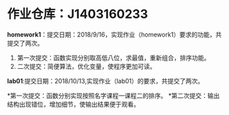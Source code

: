 ﻿**作业仓库：J1403160233**
=========

**homework1**：提交日期：2018/9/16，实现作业（homework1）要求的功能，共提交了两次。

1. 第一次提交：函数实现分别取高低八位，求最值，重新组合，排序功能。
2. 二次提交：简便算法，优化变量，使程序更加可读。

**lab01**:提交日期：2018/10/13,实现作业（lab01）的要求，共提交了两次。

*第一次提交：函数分别实现按照名字课程一课程二的排序。
*第二次提交：输出结构出现错位，增加细节，使输出结果便于观看。

